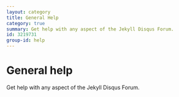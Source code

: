 ```yaml
---
layout: category
title: General Help
category: true
summary: Get help with any aspect of the Jekyll Disqus Forum.
id: 3219731
group-id: help
---
```


# General help

Get help with any aspect of the Jekyll Disqus Forum.
